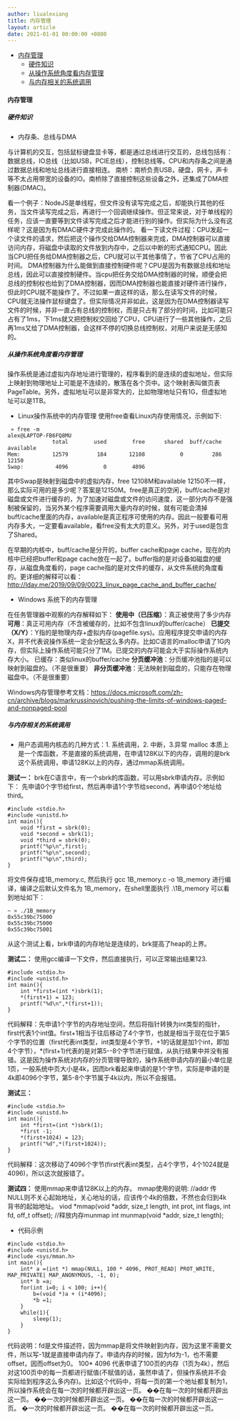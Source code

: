 ```yaml
---
author: liualexiang
title: 内存管理
layout: article
date: 2021-01-01 00:00:00 +0800
---
```



- [内存管理](#内存管理)
  - [硬件知识](#硬件知识)
  - [从操作系统角度看内存管理](#从操作系统角度看内存管理)
  - [与内存相关的系统调用](#与内存相关的系统调用)
#### 内存管理

##### 硬件知识

* 内存条、总线与DMA

与计算机的交互，包括鼠标键盘显卡等，都是通过总线进行交互的，总线包括有：数据总线，IO总线（比如USB，PCIE总线），控制总线等。CPU和内存条之间是通过数据总线和地址总线进行直接相连。
南桥：南桥负责USB，硬盘，网卡，声卡等不太占用带宽的设备的IO。南桥除了直接控制这些设备之外，还集成了DMA控制器(DMAC)。

看一个例子：NodeJS是单线程，但文件没有读写完成之后，却能执行其他的任务，当文件读写完成之后，再进行一个回调继续操作。但正常来说，对于单线程的任务，应该一直要等到文件读写完成之后才能进行别的操作。但实际为什么没有这样呢？这是因为有DMAC硬件才完成此操作的。
看一下读文件过程：CPU发起一个读文件的请求，然后把这个操作交给DMA控制器来完成，DMA控制器可以直接访问内存，将磁盘中读取的文件放到内存中，之后以中断的形式通知CPU。因此当CPU把任务给DMA控制器之后，CPU就可以干其他事情了，节省了CPU占用的时间。
DMA控制器为什么能做到直接控制硬件呢？CPU是因为有数据总线和地址总线，因此可以直接控制硬件。当cpu把任务交给DMA控制器的时候，顺便会把总线的控制权也给到了DMA控制器，因而DMA控制器也能直接对硬件进行操作，但此时CPU就不能操作了。不过如果一直这样的话，那么在读写文件的时候，CPU就无法操作鼠标键盘了。但实际情况并非如此，这是因为在DMA控制器读写文件的时候，并非一直占有总线的控制权，而是只占有了部分的时间，比如可能只占有了1ms，下1ms就又把控制权交回给了CPU，CPU进行了一些其他操作，之后再1ms又给了DMA控制器，会这样不停的切换总线控制权，对用户来说是无感知的。

##### 从操作系统角度看内存管理

操作系统是通过虚拟内存地址进行管理的，程序看到的是连续的虚拟地址，但实际上映射到物理地址上可能是不连续的，散落在各个页中。这个映射表叫做页表 PageTable。另外，虚拟地址可以是非常大的，比如物理地址只有1G，但虚拟地址可以是1TB。

* Linux操作系统中的内存管理
使用free查看Linux内存使用情况，示例如下:

```
 » free -m                                                                alex@LAPTOP-FB6FQ8MU
              total        used        free      shared  buff/cache   available
Mem:          12579         184       12108           0         286       12150
Swap:          4096           0        4096
```

其中Swap是映射到磁盘中的虚拟内存，free 12108M和available 12150不一样，那么实际可用的是多少呢？答案是12150M。free是真正的空闲，buff/cache是对磁盘或文件进行缓存的，为了加速对磁盘或文件的访问速度，这一部分内存不是强制被保留的，当另外某个程序需要调用大量内存的时候，就有可能会清掉buff/cache里面的内存，available是真正程序可使用的内存。因此一般要看可用内存多大，一定要看available，看free没有太大的意义。另外，对于used是包含了Shared。

在早期的内核中，buff/cache是分开的，buffer cache和page cache，现在的内核中已经把buffer和page cache放在一起了。buffer指的是对设备如磁盘的缓存，从磁盘角度看的，page cache指的是对文件的缓存，从文件系统的角度看的。更详细的解释可以看：http://lday.me/2019/09/09/0023_linux_page_cache_and_buffer_cache/

* Windows 系统下的内存管理

在任务管理器中观察的内存解释如下：
**使用中（已压缩）**：真正被使用了多少内存
**可用**：真正可用内存（不含被缓存的，比如不包含linux的buffer/cache）
**已提交（X/Y）**：Y指的是物理内存+虚拟内存(pagefile.sys)。应用程序提交申请的内存X，并不代表说操作系统一定会分配这么多内存。比如C语言的malloc申请了1G内存，但实际上操作系统可能只分了1M。已提交的内存可能会大于实际操作系统内存大小。
已缓存：类似linux的buffer/cache
**分页缓冲池**：分页缓冲池指的是可以映射到磁盘的。（不是很重要）
**非分页缓冲池**：无法映射到磁盘的，只能存在物理磁盘中。（不是很重要）

Windows内存管理参考文档：https://docs.microsoft.com/zh-cn/archive/blogs/markrussinovich/pushing-the-limits-of-windows-paged-and-nonpaged-pool


##### 与内存相关的系统调用

* 用户态调用内核态的几种方式：1. 系统调用，2. 中断，3.异常
malloc 本质上是一个库函数，不是直接的系统调用，在申请128K以下的内存，调用的是brk这个系统调用，申请128K以上的内存，通过mmap系统调用。

**测试一：**
brk在C语言中，有一个sbrk的库函数，可以用sbrk申请内存。示例如下：
先申请0个字节给first，然后再申请1个字节给second，再申请0个地址给third。
```
#include <stdio.h>
#include <unistd.h>
int main(){
    void *first = sbrk(0);
    void *second = sbrk(1);
    void *third = sbrk(0);
    printf("%p\n",first);
    printf("%p\n",second);
    printf("%p\n",third);
}
```
将文件保存成1B_memory.c, 然后执行  gcc 1B_memory.c -o 1B_memory 进行编译，编译之后默认文件名为 1B_memory，在shell里面执行 .\1B_memory 可以看到地址如下：
```
~ » ./1B_memory
0x55c39bc75000
0x55c39bc75000
0x55c39bc75001
```
从这个测试上看，brk申请的内存地址是连续的，brk提高了heap的上界。

**测试二：**
使用gcc编译一下文件，然后直接执行，可以正常输出结果123.
```
#include <stdio.h>
#include <unistd.h>
int main(){
    int *first=(int *)sbrk(1);
    *(first+1) = 123;
    printf("%d\n",*(first+1));
}
```
代码解释：先申请1个字节的内存地址空间，然后将指针转换为int类型的指针，first代表1个int值。first+1相当于往后移动了4个字节，也就是相当于现在位于第5个字节的位置（first代表int类型，int类型是4个字节，+1的话就是加1个int，即加4个字节），*(first+1)代表的是对第5--8个字节进行赋值，从执行结果中并没有报错。这是因为操作系统对内存的分页管理导致的，操作系统申请内存的最小单位是1页，一般系统中页大小是4k，因而brk看起来申请的是1个字节，实际是申请的是4k即4096个字节，第5-8个字节属于4k以内，所以不会报错。

**测试三：**
```
#include <stdio.h>
#include <unistd.h>
int main(){
    int *first=(int *)sbrk(1);
    *first -1;
    *(first+1024) = 123;
    printf("%d",*(first+1024));
}
```
代码解释：这次移动了4096个字节(first代表int类型，占4个字节，4个1024就是4096)，所以这次就报错了。

**测试四：**
使用mmap来申请128K以上的内存。
mmap使用的说明:
//addr 传NULL则不关心起始地址，关心地址的话，应该传个4k的倍数，不然也会归到4k背书的起始地址。
viod *mmap(void *addr, size_t length, int prot, int flags, int fd, off_t offset);
//释放内存munmap
int munmap(void *addr, size_t length);

* 代码示例
```
#include <stdio.h>
#include <unistd.h>
#include <sys/mman.h>
int main(){
    int* a =(int *) mmap(NULL, 100 * 4096, PROT_READ| PROT_WRITE, MAP_PRIVATE| MAP_ANONYMOUS, -1, 0);
    int* b =a;
    for(int i=0; i < 100; i++){
        b=(void *)a + (i*4096);
        *b =1;
    }
    while(1){
        sleep(1);
    }
}
```
代码说明：fd是文件描述符，因为mmap是将文件映射到内存，因为这里不需要文件，所以写-1就是直接申请内存了。申请内存的时候，因为fd为-1，也不需要offset，因而offset为0。 100* 4096 代表申请了100页的内存（1页为4k），然后对这100页中的每一页都进行赋值(不赋值的话，虽然申请了，但操作系统并不会实际给到程序这么多内存)。比如这个代码中，将每一页的第一个地址都复制为1，所以操作系统会在每一次的时候都开辟出这一页。
��在每一次的时候都开辟出这一页。
��一次的时候都开辟出这一页。
��在每一次的时候都开辟出这一页。
�一次的时候都开辟出这一页。
��在每一次的时候都开辟出这一页。
